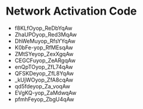 # Network Activation Code
* f8KLfOyop_ReDbYqAw
* ZhaUPOyop_Red3MqAw
* DhWeMuyop_RfsYYqAw
* K0bFe-yop_RfMEsqAw
* ZMtSYeyop_ZexXgqAw
* CEGCFuyop_ZeARgqAw
* enQpTOyop_ZfL74qAw
* QFSKDeyop_ZfL8YqAw
* _kUjWOyop_ZfA8cqAw
* qd5fdeyop_Za_voqAw
* EVgKQ-yop_ZaMdwqAw
* pfmhFeyop_ZbgU4qAw